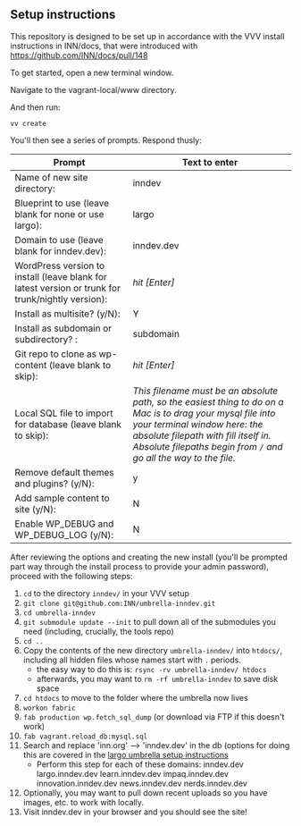 ## Setup instructions

This repository is designed to be set up in accordance with the VVV install instructions in INN/docs, that were introduced with https://github.com/INN/docs/pull/148

To get started, open a new terminal window.

Navigate to the vagrant-local/www directory.

And then run:

```
vv create
```
You'll then see a series of prompts. Respond thusly:

Prompt | Text to enter
------------ | -------------
Name of new site directory: | inndev
Blueprint to use (leave blank for none or use largo): | largo
Domain to use (leave blank for inndev.dev): | inndev.dev
WordPress version to install (leave blank for latest version or trunk for trunk/nightly version): | *hit [Enter]*
Install as multisite? (y/N): | Y
Install as subdomain or subdirectory? : | subdomain
Git repo to clone as wp-content (leave blank to skip): | *hit [Enter]*
Local SQL file to import for database (leave blank to skip): | *This filename must be an absolute path, so the easiest thing to do on a Mac is to drag your mysql file into your terminal window here: the absolute filepath with fill itself in. Absolute filepaths begin from `/` and go all the way to the file.*
Remove default themes and plugins? (y/N): | y
Add sample content to site (y/N): | N
Enable WP_DEBUG and WP_DEBUG_LOG (y/N): | N

After reviewing the options and creating the new install (you'll be prompted part way through the install process to provide your admin password), proceed with the following steps:

1. `cd` to the directory `inndev/` in your VVV setup
2. `git clone git@github.com:INN/umbrella-inndev.git`
3. `cd umbrella-inndev`
4. `git submodule update --init` to pull down all of the submodules you need (including, crucially, the tools repo)
5. `cd ..`
6. Copy the contents of the new directory `umbrella-inndev/` into `htdocs/`, including all hidden files whose names start with `.` periods.
	- the easy way to do this is: `rsync -rv umbrella-inndev/ htdocs`
	- afterwards, you may want to `rm -rf umbrella-inndev` to save disk space
7. `cd htdocs` to move to the folder where the umbrella now lives
8. `workon fabric`
9. `fab production wp.fetch_sql_dump` (or download via FTP if this doesn't work)
10. `fab vagrant.reload_db:mysql.sql`
11. Search and replace 'inn.org' --> 'inndev.dev' in the db (options for doing this are covered in the [largo umbrella setup instructions](https://github.com/INN/docs/blob/master/projects/largo/umbrella-setup.md)
	- Perform this step for each of these domains: inndev.dev largo.inndev.dev learn.inndev.dev impaq.inndev.dev innovation.inndev.dev news.inndev.dev nerds.inndev.dev
12. Optionally, you may want to pull down recent uploads so you have images, etc. to work with locally.
13. Visit inndev.dev in your browser and you should see the site!
